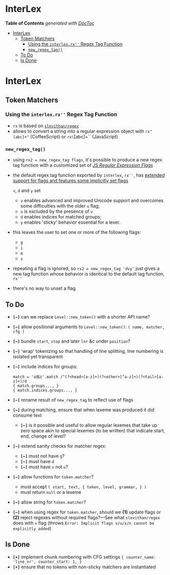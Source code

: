 
# InterLex


<!-- START doctoc generated TOC please keep comment here to allow auto update -->
<!-- DON'T EDIT THIS SECTION, INSTEAD RE-RUN doctoc TO UPDATE -->
**Table of Contents**  *generated with [DocToc](https://github.com/thlorenz/doctoc)*

- [InterLex](#interlex)
  - [Token Matchers](#token-matchers)
    - [Using the `interlex.rx''` Regex Tag Function](#using-the-interlexrx-regex-tag-function)
    - [`new_regex_tag()`](#new_regex_tag)
  - [To Do](#to-do)
  - [Is Done](#is-done)

<!-- END doctoc generated TOC please keep comment here to allow auto update -->



# InterLex

## Token Matchers

### Using the `interlex.rx''` Regex Tag Function

* `rx` is based on [`slevithan/regex`](https://github.com/slevithan/regex)
* allows to convert a string into a regular expression object with `rx"[abc]+"` (CoffeeScript) or
  `rx\`[abc]+\`` (JavaScript)

### `new_regex_tag()`


* using `rx2 = new_regex_tag flags`, it's possible to produce a new regex tag function with a customized set
  of [*JS Regular Expression
  Flags*](https://developer.mozilla.org/en-US/docs/Web/JavaScript/Guide/Regular_expressions#advanced_searching_with_flags)
* the default regex tag function exported by `interlex`, `rx''`, has [extended support for flags and
  features some implicitly set flags](https://github.com/slevithan/regex?tab=readme-ov-file#-flags)


  `v`, `d`
  and `y` set
  * `v` enables advanced and improved Unicode support and overcomes some difficulties with the older `u`
    flag;
  * `u` is excluded by the presence of `v`
  * `d` enables indices for matched groups;
  * `y` enables 'sticky' behavior essential for a lexer.
* this leaves the user to set one or more of the following flags:
  * `g`
  * `i`
  * `m`
  * `s`
* repeating a flag is ignored, so `rx2 = new_regex_tag 'dvy'` just gives a new tag function whose behavior
  is identical to the default tag function, `rx''`
* there's no way to unset a flag

## To Do

* **`[—]`** can we replace `Level::new_token()` with a shorter API name?
* **`[—]`** allow positional arguments to `Level::new_token()`: `( name, matcher, cfg )`
* **`[—]`** bundle `start`, `stop` and later `lnr` &c under `position`?
* **`[—]`** 'wrap' tokenizing so that handling of line splitting, line numbering is isolated yet transparent
* **`[—]`** include indices for groups:

  ```
  match = 'a🈯z'.match /^(?<head>[a-z]+)(?<other>[^a-z]+)(?<tail>[a-z]+)/d
  { match.groups..., }
  { match.indices.groups..., }
  ```

* **`[—]`** rename result of `new_regex_tag` to reflect use of flags
* **`[—]`** during matching, ensure that when lexeme was produced it did consume text
  * **`[—]`** is it possible and useful to allow regular lexemes that take up zero space akin to special
    lexemes (to be written) that indicate start, end, change of level?
* **`[—]`** extend sanity checks for matcher regex:
  * **`[—]`** must not have `g`?
  * **`[—]`** must have `d`
  * **`[—]`** must have `v` not `u`?
* **`[—]`** allow functions for `token.matcher`?
  * must accept `( start, text, { token, level, grammar, } )`
  * must return `null` or a lexeme
* **`[—]`** allow string for `token.matcher`?
* **`[—]`** when using regex for `token.matcher`, should we **(1)** update flags or **(2)** reject regexes
  without required flags?—See what `slevithan/regex` does with `v` flag (throws `Error: Implicit flags
  v/u/x/n cannot be explicitly added`)

## Is Done

* **`[+]`** implement chunk numbering with CFG settings `{ counter_name: 'line_nr', counter_start: 1, }`
* **`[+]`** ensure that no tokens with non-sticky matchers are instantiated

<!-- ## Don't -->

